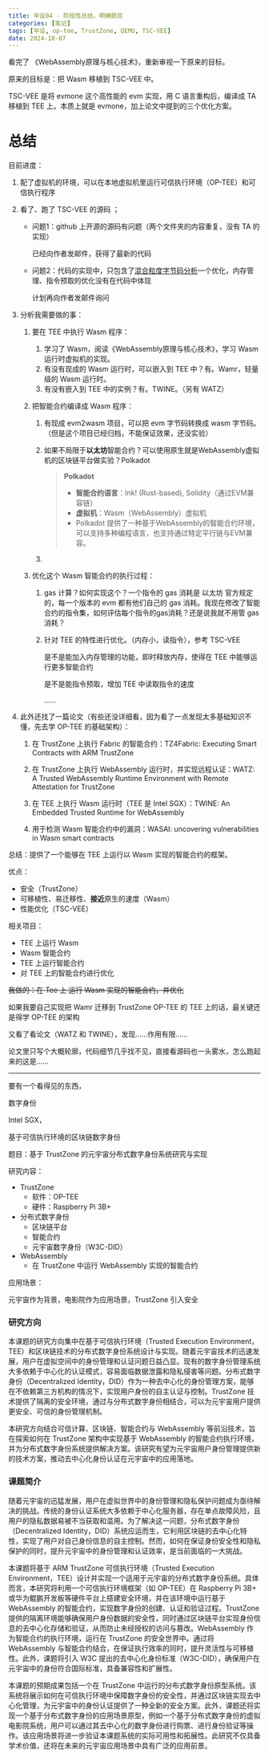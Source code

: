 ```yaml
---
title: 毕设04 - 阶段性总结，明确题目
categories: [笔记]
tags: [毕设, op-tee, TrustZone, QEMU, TSC-VEE]
date: 2024-10-07
---
```


看完了 《WebAssembly原理与核心技术》，重新审视一下原来的目标。

<!--more-->

原来的目标是：把 Wasm 移植到 TSC-VEE 中。

TSC-VEE 是将 evmone 这个高性能的 evm 实现，用 C 语言重构后，编译成 TA 移植到 TEE 上。本质上就是 evmone，加上论文中提到的三个优化方案。



# 总结

目前进度：

1. 配了虚拟机的环境，可以在本地虚拟机里运行可信执行环境（OP-TEE）和可信执行程序

2. 看了、跑了 TSC-VEE 的源码 ；

    - 问题1：github 上开源的源码有问题（两个文件夹的内容重复，没有 TA 的实现）

        已经向作者发邮件，获得了最新的代码

    - 问题2：代码的实现中，只包含了<u>混合粒度字节码分析</u>一个优化，内存管理、指令预取的优化没有在代码中体现

        计划再向作者发邮件询问

3. 分析我需要做的事：

    1. 要在 TEE 中执行 Wasm 程序：
        1. 学习了 Wasm，阅读《WebAssembly原理与核心技术》，学习 Wasm 运行时虚拟机的实现。
        2. 有没有现成的 Wasm 运行时，可以嵌入到 TEE 中？有。Wamr，轻量级的 Wasm 运行时。
        3. 有没有嵌入到 TEE 中的实例？有。TWINE。（另有 WATZ）
        
    1. 把智能合约编译成 Wasm 程序：
       
        1. 有现成 evm2wasm 项目，可以把 evm 字节码转换成 wasm 字节码。（但是这个项目已经归档，不能保证效果，还没实验）
        
        2. 如果不局限于**以太坊**智能合约？可以使用原生就是WebAssembly虚拟机的区块链平台做实验？Polkadot
        
            >**Polkadot**
            >
            >- **智能合约语言**：Ink! (Rust-based), Solidity（通过EVM兼容链）
            >- **虚拟机**：Wasm（WebAssembly）虚拟机
            >- Polkadot 提供了一种基于WebAssembly的智能合约环境，可以支持多种编程语言，也支持通过特定平行链与EVM兼容。
            
        3. 
        
    1. 优化这个 Wasm 智能合约的执行过程：
       
        1. gas 计算？如何实现这个？一个指令的 gas 消耗是 以太坊 官方规定的，每一个版本的 evm 都有他们自己的 gas 消耗。我现在修改了智能合约的指令集，如何评估每个指令的gas消耗？还是说我就不用管 gas 消耗？
        
        2. 针对 TEE 的特性进行优化。（内存小，读指令），参考 TSC-VEE
        
            是不是能加入内存管理的功能，即时释放内存，使得在 TEE 中能够运行更多智能合约
            
            是不是能指令预取，增加 TEE 中读取指令的速度
            
            ......

4. 此外还找了一篇论文（有些还没详细看，因为看了一点发现太多基础知识不懂，先去学 OP-TEE 的基础架构）：

    1. 在 TrustZone 上执行 Fabric 的智能合约：TZ4Fabric: Executing Smart Contracts with ARM TrustZone 

    2. 在 TrustZone 上执行 WebAssembly 运行时，并实现远程认证：WATZ: A Trusted WebAssembly Runtime Environment with Remote Attestation for TrustZone

    3. 在 TEE 上执行 Wasm 运行时（TEE 是 Intel SGX）：TWINE: An Embedded Trusted Runtime for WebAssembly
    
    4. 用于检测 Wasm 智能合约中的漏洞：WASAI: uncovering vulnerabilities in Wasm smart contracts


总结：提供了一个能够在 TEE 上运行以 Wasm 实现的智能合约的框架。

优点：

- 安全（TrustZone）
- 可移植性、易迁移性、**接近**原生的速度（Wasm）
- 性能优化（TSC-VEE）

相关项目：

- TEE 上运行 Wasm 
- Wasm 智能合约
- TEE 上运行智能合约
- 对 TEE 上的智能合约进行优化

~~我做的：在 Tee 上 运行 Wasm 实现的智能合约，并优化~~



如果我要自己实现把 Wamr 迁移到 TrustZone OP-TEE 的 TEE 上的话，最关键还是得学 OP-TEE 的架构





又看了看论文（WATZ 和 TWINE），发现……作用有限……

论文里只写个大概轮廓，代码细节几乎找不见，直接看源码也一头雾水，怎么跑起来的这是……



---



要有一个看得见的东西，

数字身份

Intel SGX，

基于可信执行环境的区块链数字身份



题目：基于 TrustZone 的元宇宙分布式数字身份系统研究与实现

研究内容：

- TrustZone
    - 软件：OP-TEE
    - 硬件：Raspberry Pi 3B+
- 分布式数字身份
    - 区块链平台
    - 智能合约
    - 元宇宙数字身份（W3C-DID）
- WebAssembly
    - 在 TrustZone 中运行 WebAssembly 实现的智能合约



应用场景：

元宇宙作为背景，电影院作为应用场景，TrustZone 引入安全





### 研究方向

本课题的研究方向集中在基于可信执行环境（Trusted Execution Environment，TEE）和区块链技术的分布式数字身份系统设计与实现。随着元宇宙技术的迅速发展，用户在虚拟空间中的身份管理和认证问题日益凸显。现有的数字身份管理系统大多依赖于中心化的认证模式，容易面临数据泄露和隐私侵害等问题。分布式数字身份（Decentralized Identity，DID）作为一种去中心化的身份管理方案，能够在不依赖第三方机构的情况下，实现用户身份的自主认证与控制。TrustZone 技术提供了隔离的安全环境，通过与分布式数字身份相结合，可以为元宇宙用户提供更安全、可信的身份管理机制。

本研究方向结合可信计算、区块链、智能合约与 WebAssembly 等前沿技术，旨在探索如何在 TrustZone 架构中实现基于 WebAssembly 的智能合约执行环境，并为分布式数字身份系统提供解决方案。该研究有望为元宇宙用户身份管理提供新的技术方案，推动去中心化身份认证在元宇宙中的应用落地。

### 课题简介

随着元宇宙的迅猛发展，用户在虚拟世界中的身份管理和隐私保护问题成为亟待解决的挑战。传统的身份认证系统大多依赖于中心化服务器，存在单点故障风险，且用户的隐私数据易被不当获取和滥用。为了解决这一问题，分布式数字身份（Decentralized Identity，DID）系统应运而生，它利用区块链的去中心化特性，实现了用户对自己身份信息的自主控制。然而，如何在保证身份安全性和隐私保护的同时，提升元宇宙中的身份管理和认证效率，是当前面临的一大挑战。

本课题将基于 ARM TrustZone 可信执行环境（Trusted Execution Environment，TEE）设计并实现一个适用于元宇宙的分布式数字身份系统。具体而言，本研究将利用一个可信执行环境框架（如 OP-TEE）在 Raspberry Pi 3B+ 或华为鲲鹏开发板等硬件平台上搭建安全环境，并在该环境中运行基于 WebAssembly 的智能合约，实现数字身份的创建、认证和验证过程。TrustZone 提供的隔离环境能够确保用户身份数据的安全性，同时通过区块链平台实现身份信息的去中心化存储和验证，从而防止未经授权的访问与篡改。WebAssembly 作为智能合约的执行环境，运行在 TrustZone 的安全世界中。通过将 WebAssembly 与智能合约结合，在保证执行效率的同时，提升灵活性与可移植性。此外，课题将引入 W3C 提出的去中心化身份标准（W3C-DID），确保用户在元宇宙中的身份符合国际标准，具备兼容性和扩展性。

本课题的预期成果包括一个在 TrustZone 中运行的分布式数字身份原型系统。该系统将展示如何在可信执行环境中保障数字身份的安全性，并通过区块链实现去中心化管理，为元宇宙中的身份认证提供了一种全新的安全方案。此外，课题还将实现一个基于分布式数字身份的应用场景原型，例如一个基于分布式数字身份的虚拟电影院系统，用户可以通过其去中心化的数字身份进行购票、进行身份验证等操作。该应用场景将进一步验证本课题系统的实际可用性和拓展性。此研究不仅具备学术价值，还将在未来的元宇宙应用场景中具有广泛的应用前景。



